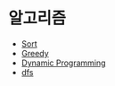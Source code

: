 # 알고리즘
   + [Sort](https://github.com/sungwoon129/blog-code/tree/main/ComputerScience/src/algorithm/sort)
   + [Greedy](https://github.com/sungwoon129/blog-code/tree/main/ComputerScience/src/algorithm/greedy)
   + [Dynamic Programming](https://github.com/sungwoon129/blog-code/tree/main/ComputerScience/src/algorithm/dynamicProgramming)
   + [dfs](https://github.com/sungwoon129/blog-code/tree/main/ComputerScience/src/algorithm/dfs)

